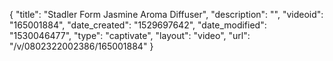 {
    "title": "Stadler Form Jasmine Aroma Diffuser",
    "description": "",
    "videoid": "165001884",
    "date_created": "1529697642",
    "date_modified": "1530046477",
    "type": "captivate",
    "layout": "video",
    "url": "\/v\/0802322002386\/165001884"
}
